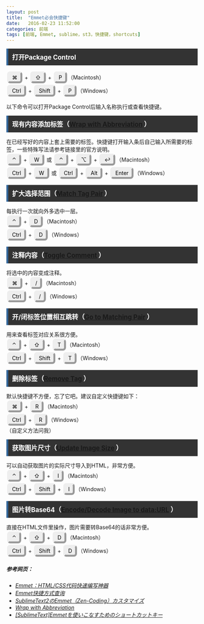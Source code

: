 ```yaml
---
layout: post
title:  "Emmet必会快捷键"
date:   2016-02-23 11:52:00
categories: 前端
tags: [前端, Emmet, sublime，st3，快捷键，shortcuts]
---
```

<style>
h4 {
    background-color: #333333;
    border-left: 5px solid #336699;
    font-size: 120%;
    margin: 5px 0;
    padding: 10px;
    color: #fff;
}
h4 a:after {
    content: url("http://1.bp.blogspot.com/-0s6JgzUybPE/T8hA2CRW6NI/AAAAAAAAAQs/848ih6zCa0U/s1600/target_blank.png");
    margin: 0 2px;
}
span.key {
    background-color: #eee;
    border: 5px outset #eeeeee;
    border-radius: 8px;
    color: black;
    line-height: 2.5em;
    margin: 2px;
    padding: 2px 8px;
}
</style>

<h4>打开Package Control</h4>
<p><span class="key">⌘</span> + <span class="key">⇧</span> + <span class="key">P</span>（Macintosh）<br>
<span class="key">Ctrl</span> + <span class="key">Shift</span> + <span class="key">P</span>（Windows）</p>
<p>以下命令可以打开Package Control后输入名称执行或查看快捷键。</p>

<h4>现有内容添加标签（<a href="http://docs.emmet.io/actions/wrap-with-abbreviation/" target="_blank">Wrap with Abbreviation</a>）</h4>
<p>在已经写好的内容上套上需要的标签。快捷键打开输入条后自己输入所需要的标签，一些特殊写法请参考链接里的官方说明。<br>
<span class="key">⌃</span> + <span class="key">W</span> 或 <span class="key">⌃</span> + <span class="key">⌥</span> + <span class="key">↩</span>（Macintosh）<br>
<span class="key">Ctrl</span> + <span class="key">W</span> 或 <span class="key">Ctrl</span> + <span class="key">Alt</span> + <span class="key">Enter</span>（Windows）</p>

<h4>扩大选择范围（<a href="http://docs.emmet.io/actions/match-pair/" target="_blank">Match Tag Pair</a>）</h4>
<p>每执行一次就向外多选中一层。<br>
<span class="key">⌃</span> + <span class="key">D</span>（Macintosh）<br>
<span class="key">Ctrl</span> + <span class="key">D</span>（Windows）</p>

<h4>注释内容（<a href="http://docs.emmet.io/actions/toggle-comment/" target="_blank">Toggle Comment</a>）</h4>
<p>将选中的内容变成注释。<br>
<span class="key">⌘</span> + <span class="key">/</span>（Macintosh）<br>
<span class="key">Ctrl</span> + <span class="key">/</span>（Windows）</p>

<h4>开/闭标签位置相互跳转（<a href="http://docs.emmet.io/actions/go-to-pair/" target="_blank">Go to Matching Pair</a>）</h4>
<p>用来查看标签对应关系很方便。<br>
<span class="key">⌃</span> + <span class="key">⇧</span> + <span class="key">T</span>（Macintosh）<br>
<span class="key">Ctrl</span> + <span class="key">Shift</span> + <span class="key">T</span>（Windows）</p>

<h4>删除标签（<a href="http://docs.emmet.io/actions/remove-tag/" target="_blank">Remove Tag</a>）</h4>
<p>默认快捷键不方便，忘了它吧。建议自定义快捷键如下：<br>
<span class="key">⌘</span> + <span class="key">R</span>（Macintosh）<br>
<span class="key">Ctrl</span> + <span class="key">R</span>（Windows）<br>
（自定义方法问我）</p>

<h4>获取图片尺寸（<a href="http://docs.emmet.io/actions/update-image-size/" target="_blank">Update Image Size</a>）</h4>
<p>可以自动获取图片的实际尺寸导入到HTML，非常方便。<br>
<span class="key">⌃</span> + <span class="key">⇧</span> + <span class="key">I</span>（Macintosh）<br>
<span class="key">Ctrl</span> + <span class="key">Shift</span> + <span class="key">I</span>（Windows）</p>

<h4>图片转Base64（<a href="http://docs.emmet.io/actions/base64/" target="_blank">Encode/Decode Image to data:URL</a>）</h4>
<p>直接在HTML文件里操作，图片需要转Base64的话非常方便。<br>
<span class="key">⌃</span> + <span class="key">⇧</span> + <span class="key">D</span>（Macintosh）<br>
<span class="key">Ctrl</span> + <span class="key">Shift</span> + <span class="key">D</span>（Windows）</p>



<h5>参考网页：</h5>

* _[Emmet：HTML/CSS代码快速编写神器](http://www.iteye.com/news/27580)_
* _[Emmet快捷方式查询](http://emmet.evget.com/)_
* _[SublimeText2のEmmet（Zen-Coding）カスタマイズ](http://qiita.com/sygnas/items/d609790b25989c6de703)_
* _[Wrap with Abbreviation](http://docs.emmet.io/actions/wrap-with-abbreviation/)_
* _[[SublimeText]Emmetを使いこなすためのショートカットキー](http://wada811.blogspot.com/2013/03/sublime-text-2-emmet-shortcut-key.html)_


